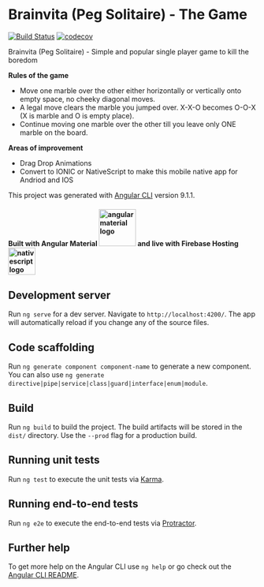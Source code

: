 # Brainvita (Peg Solitaire) - The Game
[![Build Status](https://travis-ci.org/adithyasathu/angular-brainvita.svg?branch=master)](https://travis-ci.org/adithyasathu/angular-brainvita)
[![codecov](https://codecov.io/gh/adithyasathu/angular-brainvita/branch/master/graph/badge.svg)](https://codecov.io/gh/adithyasathu/angular-brainvita)

Brainvita (Peg Solitaire) - Simple and popular single player game to kill the boredom

**Rules of the game**

* Move one marble over the other either horizontally or vertically onto empty space, no cheeky diagonal moves.
* A legal move clears the marble you jumped over. X-X-O becomes O-O-X (X is marble and O is empty place).
* Continue moving one marble over the other till you leave only ONE marble on the board.


**Areas of improvement**

* Drag Drop Animations
* Convert to IONIC or NativeScript to make this mobile native app for Andriod and IOS




This project was generated with [Angular CLI](https://github.com/angular/angular-cli) version 9.1.1.

#### Built with Angular Material <img width="75" alt="angular material logo" src="https://user-images.githubusercontent.com/22003086/81472381-1b7b1b80-923b-11ea-941f-efc72f9741c2.png"> and live with Firebase Hosting <img width="55" alt="nativescript logo" src="https://user-images.githubusercontent.com/22003086/79031037-88b97380-7bdf-11ea-9986-a96fd760bc6d.png"> 

## Development server

Run `ng serve` for a dev server. Navigate to `http://localhost:4200/`. The app will automatically reload if you change any of the source files.

## Code scaffolding

Run `ng generate component component-name` to generate a new component. You can also use `ng generate directive|pipe|service|class|guard|interface|enum|module`.

## Build

Run `ng build` to build the project. The build artifacts will be stored in the `dist/` directory. Use the `--prod` flag for a production build.

## Running unit tests

Run `ng test` to execute the unit tests via [Karma](https://karma-runner.github.io).

## Running end-to-end tests

Run `ng e2e` to execute the end-to-end tests via [Protractor](http://www.protractortest.org/).

## Further help

To get more help on the Angular CLI use `ng help` or go check out the [Angular CLI README](https://github.com/angular/angular-cli/blob/master/README.md).
